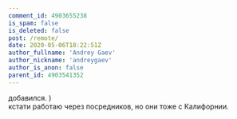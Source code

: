 ```yaml
---
comment_id: 4903655238
is_spam: false
is_deleted: false
post: /remote/
date: 2020-05-06T18:22:51Z
author_fullname: 'Andrey Gaev'
author_nickname: 'andreygaev'
author_is_anon: false
parent_id: 4903541352
---
```


<p>добавился. )<br>кстати работаю через посредников, но они тоже с Калифорнии.</p>
